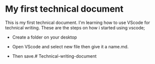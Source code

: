 # My first technical document

This is my first technical document. I'm learning how to use VScode for technical writing.
These are the steps on how i started using vscode;

* Create a folder on your desktop

* Open VScode and select new file then give it a name.md.

+ Then save.#   T e c h n i c a l - w r i t i n g - d o c u m e n t  
 